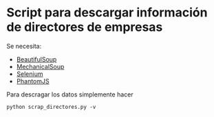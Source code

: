 # Script para descargar información de directores de empresas

Se necesita:
- [BeautifulSoup](https://www.crummy.com/software/BeautifulSoup/)
- [MechanicalSoup](https://github.com/MechanicalSoup/MechanicalSoup)
- [Selenium](https://pypi.python.org/pypi/selenium)
- [PhantomJS](http://phantomjs.org/download.html)

Para descragar los datos simplemente hacer

```
python scrap_directores.py -v
```
